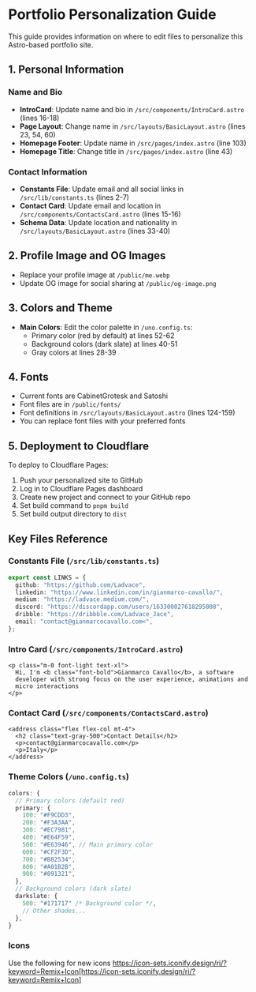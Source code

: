# Portfolio Personalization Guide

This guide provides information on where to edit files to personalize this Astro-based portfolio site.

## 1. Personal Information

### Name and Bio
- **IntroCard**: Update name and bio in `/src/components/IntroCard.astro` (lines 16-18)
- **Page Layout**: Change name in `/src/layouts/BasicLayout.astro` (lines 23, 54, 60)
- **Homepage Footer**: Update name in `/src/pages/index.astro` (line 103)
- **Homepage Title**: Change title in `/src/pages/index.astro` (line 43)

### Contact Information
- **Constants File**: Update email and all social links in `/src/lib/constants.ts` (lines 2-7)
- **Contact Card**: Update email and location in `/src/components/ContactsCard.astro` (lines 15-16)
- **Schema Data**: Update location and nationality in `/src/layouts/BasicLayout.astro` (lines 33-40)

## 2. Profile Image and OG Images
- Replace your profile image at `/public/me.webp` 
- Update OG image for social sharing at `/public/og-image.png`

## 3. Colors and Theme
- **Main Colors**: Edit the color palette in `/uno.config.ts`:
  - Primary color (red by default) at lines 52-62
  - Background colors (dark slate) at lines 40-51
  - Gray colors at lines 28-39

## 4. Fonts
- Current fonts are CabinetGrotesk and Satoshi
- Font files are in `/public/fonts/`
- Font definitions in `/src/layouts/BasicLayout.astro` (lines 124-159)
- You can replace font files with your preferred fonts

## 5. Deployment to Cloudflare
To deploy to Cloudflare Pages:
1. Push your personalized site to GitHub
2. Log in to Cloudflare Pages dashboard
3. Create new project and connect to your GitHub repo
4. Set build command to `pnpm build`
5. Set build output directory to `dist`

## Key Files Reference

### Constants File (`/src/lib/constants.ts`)
```typescript
export const LINKS = {
  github: "https://github.com/Ladvace",
  linkedin: "https://www.linkedin.com/in/gianmarco-cavallo/",
  medium: "https://ladvace.medium.com/",
  discord: "https://discordapp.com/users/163300027618295808",
  dribble: "https://dribbble.com/Ladvace_Jace",
  email: "contact@gianmarcocavallo.com<",
};
```

### Intro Card (`/src/components/IntroCard.astro`)
```astro
<p class="m-0 font-light text-xl">
  Hi, I'm <b class="font-bold">Gianmarco Cavallo</b>, a software
  developer with strong focus on the user experience, animations and
  micro interactions
</p>
```

### Contact Card (`/src/components/ContactsCard.astro`)
```astro
<address class="flex flex-col mt-4">
  <h2 class="text-gray-500">Contact Details</h2>
  <p>contact@gianmarcocavallo.com</p>
  <p>Italy</p>
</address>
```

### Theme Colors (`/uno.config.ts`)
```typescript
colors: {
  // Primary colors (default red)
  primary: {
    100: "#F9CDD3",
    200: "#F3A3AA",
    300: "#EC7981",
    400: "#E64F59",
    500: "#E63946", // Main primary color
    600: "#CF2F3D",
    700: "#B82534",
    800: "#A01B2B",
    900: "#891321",
  },
  // Background colors (dark slate)
  darkslate: {
    500: "#171717" /* Background color */,
    // Other shades...
  },
}
```
### Icons
Use the following for new icons 
https://icon-sets.iconify.design/ri/?keyword=Remix+Icon[https://icon-sets.iconify.design/ri/?keyword=Remix+Icon]